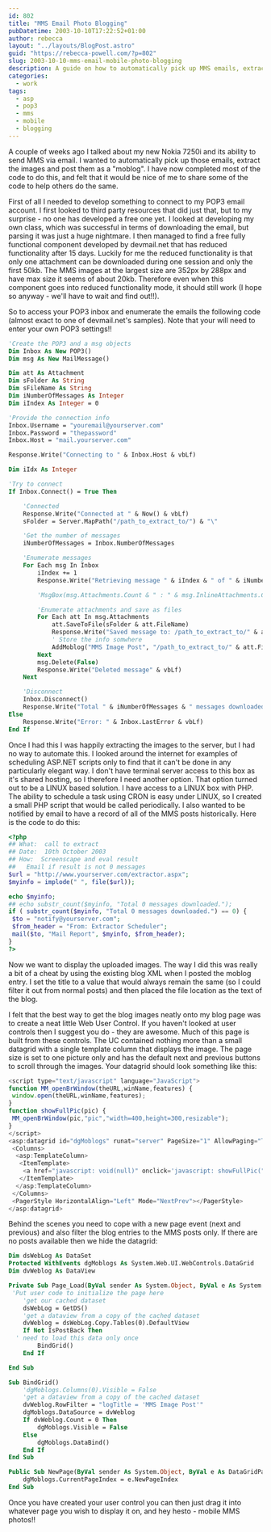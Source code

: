 ```yaml
---
id: 802
title: "MMS Email Photo Blogging"
pubDatetime: 2003-10-10T17:22:52+01:00
author: rebecca
layout: "../layouts/BlogPost.astro"
guid: "https://rebecca-powell.com/?p=802"
slug: 2003-10-10-mms-email-mobile-photo-blogging
description: A guide on how to automatically pick up MMS emails, extract the images, and post them as a "moblog" using ASP.NET, including POP3 integration, scheduling, and displaying images.
categories:
  - work
tags:
  - asp
  - pop3
  - mms
  - mobile
  - blogging
---
```


A couple of weeks ago I talked about my new Nokia 7250i and its ability to send MMS via email. I wanted to automatically pick up those emails, extract the images and post them as a "moblog". I have now completed most of the code to do this, and felt that it would be nice of me to share some of the code to help others do the same.

First of all I needed to develop something to connect to my POP3 email account. I first looked to third party resources that did just that, but to my surprise - no one has developed a free one yet. I looked at developing my own class, which was successful in terms of downloading the email, but parsing it was just a huge nightmare. I then managed to find a free fully functional component developed by devmail.net that has reduced functionality after 15 days. Luckily for me the reduced functionality is that only one attachment can be downloaded during one session and only the first 50kb. The MMS images at the largest size are 352px by 288px and have max size it seems of about 20kb. Therefore even when this component goes into reduced functionality mode, it should still work (I hope so anyway - we'll have to wait and find out!!).

So to access your POP3 inbox and enumerate the emails the following code (almost exact to one of devmail.net's samples). Note that your will need to enter your own POP3 settings!!

```vb
'Create the POP3 and a msg objects
Dim Inbox As New POP3()
Dim msg As New MailMessage()

Dim att As Attachment
Dim sFolder As String
Dim sFileName As String
Dim iNumberOfMessages As Integer
Dim iIndex As Integer = 0

'Provide the connection info
Inbox.Username = "youremail@yourserver.com"
Inbox.Password = "thepassword"
Inbox.Host = "mail.yourserver.com"

Response.Write("Connecting to " & Inbox.Host & vbLf)

Dim iIdx As Integer

'Try to connect
If Inbox.Connect() = True Then

    'Connected
    Response.Write("Connected at " & Now() & vbLf)
    sFolder = Server.MapPath("/path_to_extract_to/") & "\"

    'Get the number of messages
    iNumberOfMessages = Inbox.NumberOfMessages

    'Enumerate messages
    For Each msg In Inbox
        iIndex += 1
        Response.Write("Retrieving message " & iIndex & " of " & iNumberOfMessages & "... " & Int((iIndex * 100) / iNumberOfMessages) & "% complete." & vbLf)

        'MsgBox(msg.Attachments.Count & " : " & msg.InlineAttachments.Count & " : " & msg.HasAttachments)

        'Enumerate attachments and save as files
        For Each att In msg.Attachments
            att.SaveToFile(sFolder & att.FileName)
            Response.Write("Saved message to: /path_to_extract_to/" & att.FileName & vbLf)
            ' Store the info somwhere
            AddMoblog("MMS Image Post", "/path_to_extract_to/" & att.FileName)
        Next
        msg.Delete(False)
        Response.Write("Deleted message" & vbLf)
    Next

    'Disconnect
    Inbox.Disconnect()
    Response.Write("Total " & iNumberOfMessages & " messages downloaded." & vbLf)
Else
    Response.Write("Error: " & Inbox.LastError & vbLf)
End If
```

Once I had this I was happily extracting the images to the server, but I had no way to automate this. I looked around the internet for examples of scheduling ASP.NET scripts only to find that it can't be done in any particularly elegant way. I don't have terminal server access to this box as it's shared hosting, so I therefore I need another option. That option turned out to be a LINUX based solution. I have access to a LINUX box with PHP. The ability to schedule a task using CRON is easy under LINUX, so I created a small PHP script that would be called periodically. I also wanted to be notified by email to have a record of all of the MMS posts historically. Here is the code to do this:

```php
<?php
## What:  call to extract
## Date:  10th October 2003
## How:  Screenscape and eval result
##   Email if result is not 0 messages
$url = "http://www.yourserver.com/extractor.aspx";
$myinfo = implode(" ", file($url));

echo $myinfo;
## echo substr_count($myinfo, "Total 0 messages downloaded.");
if ( substr_count($myinfo, "Total 0 messages downloaded.") == 0) {
 $to = "notify@yourserver.com";
 $from_header = "From: Extractor Scheduler";
 mail($to, "Mail Report", $myinfo, $from_header);
}
?>
```

Now we want to display the uploaded images. The way I did this was really a bit of a cheat by using the existing blog XML when I posted the moblog entry. I set the title to a value that would always remain the same (so I could filter it out from normal posts) and then placed the file location as the text of the blog.

I felt that the best way to get the blog images neatly onto my blog page was to create a neat little Web User Control. If you haven't looked at user controls then I suggest you do - they are awesome. Much of this page is built from these controls. The UC contained nothing more than a small datagrid with a single template column that displays the image. The page size is set to one picture only and has the default next and previous buttons to scroll through the images. Your datagrid should look something like this:

```javascript
<script type="text/javascript" language="JavaScript">
function MM_openBrWindow(theURL,winName,features) {
 window.open(theURL,winName,features);
}
function showFullPic(pic) {
 MM_openBrWindow(pic,"pic","width=400,height=300,resizable");
}
</script>
<asp:datagrid id="dgMoblogs" runat="server" PageSize="1" AllowPaging="True" OnPageIndexChanged="NewPage" AllowSorting="true" PagerStyle-Mode="NumericPages" PagerStyle-HorizontalAlign="Left" AutoGenerateColumns="False" CellPadding="1" CellSpacing="1" GridLines="None" ShowHeader="False">
 <Columns>
  <asp:TemplateColumn>
   <ItemTemplate>
    <a href="javascript: void(null)" onclick='javascript: showFullPic("<%# DataBinder.Eval ( Container.DataItem, "logText" ) %>")'><img alt="click for larger view" src='<%# DataBinder.Eval ( Container.DataItem, "logText" ) %>' width="200" height="164" border="0"></a>
   </ItemTemplate>
  </asp:TemplateColumn>
 </Columns>
 <PagerStyle HorizontalAlign="Left" Mode="NextPrev"></PagerStyle>
</asp:datagrid>
```

Behind the scenes you need to cope with a new page event (next and previous) and also filter the blog entries to the MMS posts only. If there are no posts available then we hide the datagrid:

```vb
Dim dsWebLog As DataSet
Protected WithEvents dgMoblogs As System.Web.UI.WebControls.DataGrid
Dim dvWeblog As DataView

Private Sub Page_Load(ByVal sender As System.Object, ByVal e As System.EventArgs) Handles MyBase.Load
 'Put user code to initialize the page here
    'get our cached dataset
    dsWebLog = GetDS()
    'get a dataview from a copy of the cached dataset
    dvWeblog = dsWebLog.Copy.Tables(0).DefaultView
    If Not IsPostBack Then
  ' need to load this data only once
        BindGrid()
    End If

End Sub

Sub BindGrid()
    'dgMoblogs.Columns(0).Visible = False
    'get a dataview from a copy of the cached dataset
    dvWeblog.RowFilter = "logTitle = 'MMS Image Post'"
    dgMoblogs.DataSource = dvWeblog
    If dvWeblog.Count = 0 Then
        dgMoblogs.Visible = False
    Else
        dgMoblogs.DataBind()
    End If
End Sub

Public Sub NewPage(ByVal sender As System.Object, ByVal e As DataGridPageChangedEventArgs)
    dgMoblogs.CurrentPageIndex = e.NewPageIndex
End Sub
```

Once you have created your user control you can then just drag it into whatever page you wish to display it on, and hey hesto - mobile MMS photos!!
